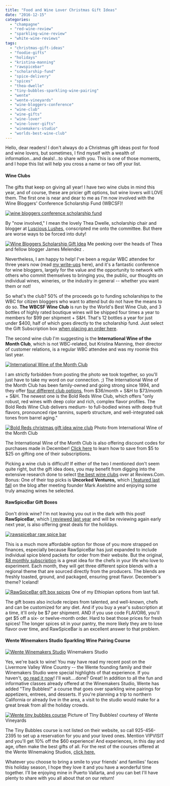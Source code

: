```yaml
---
title: "Food and Wine Lover Christmas Gift Ideas"
date: "2016-12-15"
categories:
  - "champagne"
  - "red-wine-review"
  - "sparkling-wine-review"
  - "white-wine-reviews"
tags:
  - "christmas-gift-ideas"
  - "foodie-gifts"
  - "holidays"
  - "kristina-manning"
  - "rawspicebar"
  - "scholarship-fund"
  - "spice-delivery"
  - "spices"
  - "thea-dwelle"
  - "tiny-bubbles-sparkling-wine-pairing"
  - "wente"
  - "wente-vineyards"
  - "wine-bloggers-conference"
  - "wine-club"
  - "wine-gifts"
  - "wine-lover"
  - "wine-lover-gifts"
  - "winemakers-studio"
  - "worlds-best-wine-club"
---
```


Hello, dear readers! I don't always do a Christmas gift ideas post for food and wine lovers, but sometimes, I find myself with a wealth of information...and deals!...to share with you. This is one of those moments, and I hope this list will help you cross a name or two off your list.

#### Wine Clubs

The gifts that keep on giving all year! I have two wine clubs in mind this year, and of course, these are pricier gift options, but wine lovers will LOVE them. The first one is near and dear to me as I'm now involved with the Wine Bloggers' Conference Scholarship Fund (WBCSF)!

[![wine bloggers conference scholarship fund](http://s3.amazonaws.com/thegourmez-wpmedia/2016/12/WBC-Scholarship-Fund-logo.png)](http://s3.amazonaws.com/thegourmez-wpmedia/2016/12/WBC-Scholarship-Fund-logo.png)

By "now involved," I mean the lovely Thea Dwelle, scholarship chair and blogger at [Luscious Lushes](http://lusciouslushes.com/), conscripted me onto the committee. But there are worse ways to be forced into duty!




<div class="caption">

[![Wine Bloggers Scholarship Gift Idea](http://s3.amazonaws.com/thegourmez-wpmedia/2016/12/me-thea-james-500x500.jpg)](http://s3.amazonaws.com/thegourmez-wpmedia/2016/12/me-thea-james.jpg) Me peeking over the heads of Thea and fellow blogger James Melendez .</div>


Nevertheless, I am happy to help! I've been a regular WBC attendee for three years now (read [my write-ups](http://thegourmez.com/?s=wine+bloggers+conference) here), and it's a fantastic conference for wine bloggers, largely for the value and the opportunity to network with others who commit themselves to bringing you, the public, our thoughts on individual wines, wineries, or the industry in general -- whether you want them or not!

So what's the club? 50% of the proceeds go to funding scholarships to the WBC for citizen bloggers who want to attend but do not have the means to do so. **The WBCSF Wine Club** is run by the World's Best Wine Club, and 3 bottles of highly rated boutique wines will be shipped four times a year to members for $99 per shipment + S&H. That's 12 bottles a year for just under $400, half of which goes directly to the scholarship fund. Just select the Gift Subscription box [when placing an order here](http://www.worldsbestwineclubs.com/wbc).

The second wine club I'm suggesting is the **International Wine of the Month Club**, which is not WBC-related, but Kristina Manning, their director of customer relations, is a regular WBC attendee and was my roomie this last year.

[![International Wine of the Month Club](http://s3.amazonaws.com/thegourmez-wpmedia/2016/12/wineofthemonth.png)](http://s3.amazonaws.com/thegourmez-wpmedia/2016/12/wineofthemonth.png)

I am strictly forbidden from posting the photo we took together, so you'll just have to take my word on our connection. ;) The International Wine of the Month Club has been family-owned and going strong since 1994, and they offer [four different club options,](http://www.winemonthclub.com/join-or-give-a-gift-membership.htm) from $36/month + S&H to $73/month + S&H. The newest one is the Bold Reds Wine Club, which offers "only robust, red wines with deep color and rich, complex flavor profiles. The Bold Reds Wine Club delivers medium- to full-bodied wines with deep fruit flavors, pronounced ripe tannins, superb structure, and well-integrated oak tones from barrel aging."




<div class="caption">

[![Bold Reds christmas gift idea wine club](http://s3.amazonaws.com/thegourmez-wpmedia/2016/12/Bold-Reds.jpg)](http://s3.amazonaws.com/thegourmez-wpmedia/2016/12/Bold-Reds.jpg) Photo from International Wine of the Month Club</div>


The International Wine of the Month Club is also offering discount codes for purchases made in December! [Click here](https://www.winemonthclub.com/wine-club-promo-codes/) to learn how to save from $5 to $25 on gifting one of their subscriptions.

Picking a wine club is difficult! If either of the two I mentioned don't seem quite right, but the gift idea does, you may benefit from digging into the extensive research done to select [the best wine clubs](http://www.reviews.com/wine-clubs/) over at Reviews.Com. Bonus: One of their top picks is **Uncorked Ventures,** which [I featured last fall](http://thegourmez.com/2015/11/09/uncorked-ventures-wine-club/) on the blog after meeting founder Mark Aselstine and enjoying some truly amazing wines he selected.

#### **RawSpiceBar Gift Boxes**

Don't drink wine? I'm not leaving you out in the dark with this post! **RawSpiceBar**, which [I reviewed last year](http://thegourmez.com/2015/12/18/foodie-gift-idea-raw-spice-bar-subscription/) and will be reviewing again early next year, is also offering great deals for the holidays.

[![rawspicebar raw spice bar](http://s3.amazonaws.com/thegourmez-wpmedia/2015/12/rawspicebarlogo5.png)](http://s3.amazonaws.com/thegourmez-wpmedia/2015/12/rawspicebarlogo5.png)

This is a much more affordable option for those of you more strapped on finances, especially because RawSpiceBar has just expanded to include individual spice blend packets for order from their website. But the original, [$8 monthly subscription](https://rawspicebar.com/product/subscription-spice-box/) is a great idea for the chefs in your life who love to experiment. Each month, they will get three different spice blends with a regional theme that are sourced directly from the producers. The blends are freshly toasted, ground, and packaged, ensuring great flavor. December's theme? Iceland!




<div class="caption">

[![RawSpiceBar gift box spices](http://s3.amazonaws.com/thegourmez-wpmedia/2015/12/Spice_Club_02-500x334.jpg)](http://s3.amazonaws.com/thegourmez-wpmedia/2015/12/Spice_Club_02.jpg) One of my Ethiopian options from last fall.</div>


The gift boxes also include recipes from talented, and well-known, chefs and can be customized for any diet. And if you buy a year's subscription at a time, it'll only be $7 per shipment. AND if you use code FLAVOR6, you'll get $5 off a six- or twelve-month order. Hard to beat those prices for fresh spices! The longer spices sit in your pantry, the more likely they are to lose flavor over time, and RawSpiceBar is an excellent answer to that problem.

#### Wente Winemakers Studio Sparkling Wine Pairing Course




<div class="caption">

[![Wente Winemakers Studio](http://s3.amazonaws.com/thegourmez-wpmedia/2016/11/WBC16-Livermore-118-500x228.jpg)](http://s3.amazonaws.com/thegourmez-wpmedia/2016/11/WBC16-Livermore-118.jpg) Winemakers Studio</div>


Yes, we're back to wine! You may have read my recent post on the Livermore Valley Wine Country -- the Wente founding family and their Winemakers Studio were special highlights of that experience. If you haven't, [go read it now](http://thegourmez.com/2016/11/21/highlights-of-the-livermore-valley-wine-country/)! I'll wait....done? Great! In addition to all the fun and informative classes already offered at the Winemakers Studio, Wente has added "Tiny Bubbles!" a course that goes over sparkling wine pairings for appetizers, entrees, and desserts. If you're planning a trip to northern California or already live in the area, a visit to the studio would make for a great break from all the holiday crowds.




<div class="caption">

[![Wente tiny bubbles course](http://s3.amazonaws.com/thegourmez-wpmedia/2016/12/wente-sparkling-wine-course-500x345.jpg)](http://s3.amazonaws.com/thegourmez-wpmedia/2016/12/wente-sparkling-wine-course.jpg) Picture of TIny Bubbles! courtesy of Wente Vineyards</div>


The Tiny Bubbles course is not listed on their website, so call 925-456-2395 to set up a reservation for you and your loved ones. Mention VIPVISIT and you'll get 10% off the $60 experience! And experiences, in this day and age, often make the best gifts of all. For the rest of the courses offered at the Wente Winemaking Studios, [click here.](https://www.wentewinemakers.com/)

Whatever you choose to bring a smile to your friends' and families' faces this holiday season, I hope they love it and you have a wonderful time together. I'll be enjoying mine in Puerto Vallarta, and you can bet I'll have plenty to share with you all about that on our return!
